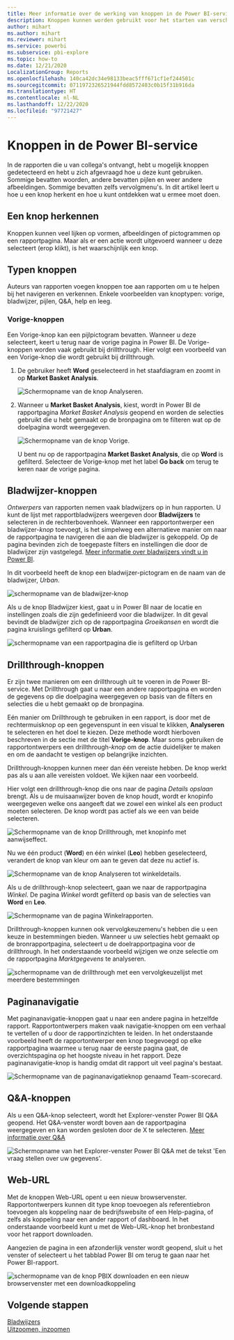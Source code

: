 ```yaml
---
title: Meer informatie over de werking van knoppen in de Power BI-service
description: Knoppen kunnen worden gebruikt voor het starten van verschillende acties, waaronder navigatie en drillthrough binnen een rapport, en drillthrough voor meerdere rapporten
author: mihart
ms.author: mihart
ms.reviewer: mihart
ms.service: powerbi
ms.subservice: pbi-explore
ms.topic: how-to
ms.date: 12/21/2020
LocalizationGroup: Reports
ms.openlocfilehash: 140ca42dc34e98133beac5fff671cf1ef244501c
ms.sourcegitcommit: 0711972326521944fdd8572403c0b15f31b916da
ms.translationtype: HT
ms.contentlocale: nl-NL
ms.lasthandoff: 12/22/2020
ms.locfileid: "97721427"
---
```

# <a name="buttons-in-the-power-bi-service"></a>Knoppen in de Power BI-service
In de rapporten die u van collega's ontvangt, hebt u mogelijk knoppen gedetecteerd en hebt u zich afgevraagd hoe u deze kunt gebruiken. Sommige bevatten woorden, andere bevatten pijlen en weer andere afbeeldingen. Sommige bevatten zelfs vervolgmenu's. In dit artikel leert u hoe u een knop herkent en hoe u kunt ontdekken wat u ermee moet doen.

## <a name="how-to-recognize-a-button"></a>Een knop herkennen
Knoppen kunnen veel lijken op vormen, afbeeldingen of pictogrammen op een rapportpagina. Maar als er een actie wordt uitgevoerd wanneer u deze selecteert (erop klikt), is het waarschijnlijk een knop.

## <a name="types-of-buttons"></a>Typen knoppen
Auteurs van rapporten voegen knoppen toe aan rapporten om u te helpen bij het navigeren en verkennen. Enkele voorbeelden van knoptypen: vorige, bladwijzer, pijlen, Q&A, help en leeg. 

### <a name="back-buttons"></a>Vorige-knoppen 
Een Vorige-knop kan een pijlpictogram bevatten. Wanneer u deze selecteert, keert u terug naar de vorige pagina in Power BI.  De Vorige-knoppen worden vaak gebruikt bij drillthrough. Hier volgt een voorbeeld van een Vorige-knop die wordt gebruikt bij drillthrough.

1. De gebruiker heeft **Word** geselecteerd in het staafdiagram en zoomt in op **Market Basket Analysis**.

    ![Schermopname van de knop Analyseren.](media/end-user-buttons/power-bi-drillthrough.png)

2. Wanneer u **Market Basket Analysis**, kiest, wordt in Power BI de rapportpagina *Market Basket Analysis* geopend en worden de selecties gebruikt die u hebt gemaakt op de bronpagina om te filteren wat op de doelpagina wordt weergegeven.

    ![Schermopname van de knop Vorige.](media/end-user-buttons/power-bi-back.png)

    U bent nu op de rapportpagina **Market Basket Analysis**, die op **Word** is gefilterd. Selecteer de Vorige-knop met het label **Go back** om terug te keren naar de vorige pagina. 

## <a name="bookmark-buttons"></a>Bladwijzer-knoppen
*Ontwerpers* van rapporten nemen vaak bladwijzers op in hun rapporten. U kunt de lijst met rapportbladwijzers weergeven door **Bladwijzers** te selecteren in de rechterbovenhoek. Wanneer een rapportontwerper een bladwijzer-*knop* toevoegt, is het simpelweg een alternatieve manier om naar de rapportpagina te navigeren die aan die bladwijzer is gekoppeld. Op de pagina bevinden zich de toegepaste filters en instellingen die door de bladwijzer zijn vastgelegd. [Meer informatie over bladwijzers vindt u in Power BI](end-user-bookmarks.md). 

In dit voorbeeld heeft de knop een bladwijzer-pictogram en de naam van de bladwijzer, *Urban*. 

![schermopname van de bladwijzer-knop](media/end-user-buttons/power-bi-bookmark.png)

Als u de knop Bladwijzer kiest, gaat u in Power BI naar de locatie en instellingen zoals die zijn gedefinieerd voor die bladwijzer.  In dit geval bevindt de bladwijzer zich op de rapportpagina *Groeikansen* en wordt die pagina kruislings gefilterd op **Urban**.

![schermopname van een rapportpagina die is gefilterd op Urban](media/end-user-buttons/power-bi-urban.png)


## <a name="drillthrough-buttons"></a>Drillthrough-knoppen
Er zijn twee manieren om een drillthrough uit te voeren in de Power BI-service. Met Drillthrough gaat u naar een andere rapportpagina en worden de gegevens op die doelpagina weergegeven op basis van de filters en selecties die u hebt gemaakt op de bronpagina.

Eén manier om Drillthrough te gebruiken in een rapport, is door met de rechtermuisknop op een gegevenspunt in een visual te klikken, **Analyseren** te selecteren en het doel te kiezen. Deze methode wordt hierboven beschreven in de sectie met de titel **Vorige-knop**. Maar soms gebruiken de rapportontwerpers een drillthrough-*knop* om de actie duidelijker te maken en om de aandacht te vestigen op belangrijke inzichten.  

Drillthrough-knoppen kunnen meer dan één vereiste hebben. De knop werkt pas als u aan alle vereisten voldoet. We kijken naar een voorbeeld.

Hier volgt een drillthrough-knop die ons naar de pagina *Details opslaan* brengt. Als u de muisaanwijzer boven de knop houdt, wordt er knopinfo weergegeven welke ons aangeeft dat we zowel een winkel als een product moeten selecteren. De knop wordt pas actief als we een van beide selecteren.

![Schermopname van de knop Drillthrough, met knopinfo met aanwijseffect.](media/end-user-buttons/power-bi-drill-two-selections.png)

Nu we één product (**Word**) en één winkel (**Leo**) hebben geselecteerd, verandert de knop van kleur om aan te geven dat deze nu actief is.

![Schermopname van de knop Analyseren tot winkeldetails.](media/end-user-buttons/power-bi-select-both.png)

Als u de drillthrough-knop selecteert, gaan we naar de rapportpagina *Winkel*. De pagina *Winkel* wordt gefilterd op basis van de selecties van **Word** en **Leo**.

![Schermopname van de pagina Winkelrapporten.](media/end-user-buttons/power-bi-store.png)

Drillthrough-knoppen kunnen ook vervolgkeuzemenu's hebben die u een keuze in bestemmingen bieden. Wanneer u uw selecties hebt gemaakt op de bronrapportpagina, selecteert u de doelrapportpagina voor de drillthrough. In het onderstaande voorbeeld wijzigen we onze selectie om de rapportpagina *Marktgegevens* te analyseren. 

![schermopname van de drillthrough met een vervolgkeuzelijst met meerdere bestemmingen](media/end-user-buttons/power-bi-destination.png)

## <a name="page-navigation"></a>Paginanavigatie

Met paginanavigatie-knoppen gaat u naar een andere pagina in hetzelfde rapport. Rapportontwerpers maken vaak navigatie-knoppen om een verhaal te vertellen of u door de rapportinzichten te leiden. In het onderstaande voorbeeld heeft de rapportontwerper een knop toegevoegd op elke rapportpagina waarmee u terug naar de eerste pagina gaat, de overzichtspagina op het hoogste niveau in het rapport. Deze paginanavigatie-knop is handig omdat dit rapport uit veel pagina's bestaat.

![Schermopname van de paginanavigatieknop genaamd Team-scorecard.](media/end-user-buttons/power-bi-nav-button.png)


## <a name="qa-buttons"></a>Q&A-knoppen 
Als u een Q&A-knop selecteert, wordt het Explorer-venster Power BI Q&A geopend. Het Q&A-venster wordt boven aan de rapportpagina weergegeven en kan worden gesloten door de X te selecteren. [Meer informatie over Q&A](end-user-q-and-a.md)

![Schermopname van het Explorer-venster Power BI Q&A met de tekst 'Een vraag stellen over uw gegevens'.](media/end-user-buttons/power-bi-qna.png)

## <a name="web-url"></a>Web-URL
Met de knoppen Web-URL opent u een nieuw browservenster. Rapportontwerpers kunnen dit type knop toevoegen als referentiebron toevoegen als koppeling naar de bedrijfswebsite of een Help-pagina, of zelfs als koppeling naar een ander rapport of dashboard. In het onderstaande voorbeeld kunt u met de Web-URL-knop het bronbestand voor het rapport downloaden. 

Aangezien de pagina in een afzonderlijk venster wordt geopend, sluit u het venster of selecteert u het tabblad Power BI om terug te gaan naar het Power BI-rapport.

![schermopname van de knop PBIX downloaden en een nieuw browservenster met een downloadkoppeling](media/end-user-buttons/power-bi-url.png)

## <a name="next-steps"></a>Volgende stappen
[Bladwijzers](end-user-bookmarks.md)    
[Uitzoomen, inzoomen](end-user-drill.md)
